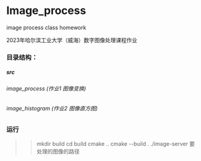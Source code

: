 # Image_process
image process class homework

2023年哈尔滨工业大学（威海）数字图像处理课程作业

### 目录结构：
##### src
###### image_process (作业1 图像变换)
###### image_histogram (作业2 图像直方图)

### 运行
>>mkdir build
>>cd build
>>cmake ..
>>cmake --build .
>>./image-server 要处理的图像的路径
